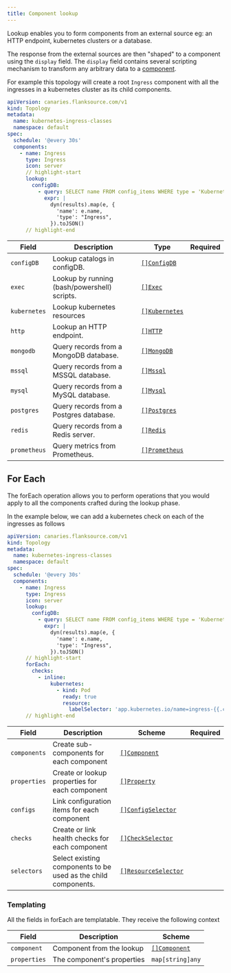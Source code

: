 ```yaml
---
title: Component lookup
---
```


Lookup enables you to form components from an external source eg: an HTTP endpoint, kubernetes clusters or a database.

The response from the external sources are then "shaped" to a component using the `display` field.
The `display` field contains several scripting mechanism to transform any arbitrary data to a [component](../references/components.md).


For example this topology will create a root `Ingress` component with all the ingresses in a kubernetes cluster as its child components.

<div style={{width: "800px"}}>

```yaml title="kubernetes-ingress-classes.yaml"
apiVersion: canaries.flanksource.com/v1
kind: Topology
metadata:
  name: kubernetes-ingress-classes
  namespace: default
spec:
  schedule: '@every 30s'
  components:
    - name: Ingress
      type: Ingress
      icon: server
      // highlight-start
      lookup:
        configDB:
          - query: SELECT name FROM config_items WHERE type = 'Kubernetes::IngressClass'
            expr: |
              dyn(results).map(e, {
                'name': e.name,
                'type': "Ingress",
              }).toJSON()
      // highlight-end
```
</div>


| Field        | Description                                  | Type                                          | Required |
| ------------ | -------------------------------------------- | --------------------------------------------- | -------- |
| `configDB`   | Lookup catalogs in configDB.                 | [`[]ConfigDB`](../references/configdb.md)     |          |
| `exec`       | Lookup by running (bash/powershell) scripts. | [`[]Exec`](../references/exec.md)             |          |
| `kubernetes` | Lookup kubernetes resources                  | [`[]Kubernetes`](../references/kubernetes.md) |          |
| `http`       | Lookup an HTTP endpoint.                     | [`[]HTTP`](../references/http.md)             |          |
| `mongodb`    | Query records from a MongoDB database.       | [`[]MongoDB`](../references/mongo.md)         |          |
| `mssql`      | Query records from a MSSQL database.         | [`[]Mssql`](../references/mssql.md)           |          |
| `mysql`      | Query records from a MySQL database.         | [`[]Mysql`](../references/mysql.md)           |          |
| `postgres`   | Query records from a Postgres database.      | [`[]Postgres`](../references/postgres.md)     |          |
| `redis`      | Query records from a Redis server.           | [`[]Redis`](../references/redis.md)           |          |
| `prometheus` | Query metrics from Prometheus.               | [`[]Prometheus`](../references/prometheus.md) |          |

## For Each

The forEach operation allows you to perform operations that you would apply to all the components crafted during the lookup phase.

In the example below, we can add a kubernetes check on each of the ingresses as follows

```yaml title="kubernetes-ingress-classes.yaml"
apiVersion: canaries.flanksource.com/v1
kind: Topology
metadata:
  name: kubernetes-ingress-classes
  namespace: default
spec:
  schedule: '@every 30s'
  components:
    - name: Ingress
      type: Ingress
      icon: server
      lookup:
        configDB:
          - query: SELECT name FROM config_items WHERE type = 'Kubernetes::IngressClass'
            expr: |
              dyn(results).map(e, {
                'name': e.name,
                'type': "Ingress",
              }).toJSON()
      // highlight-start
      forEach:
        checks:
          - inline:
              kubernetes:
                - kind: Pod
                  ready: true
                  resource:
                    labelSelector: 'app.kubernetes.io/name=ingress-{{.component.name}}&app.kubernetes.io/component=controller'
      // highlight-end
```

| Field        | Description                                                    | Scheme                                                       | Required |
| ------------ | -------------------------------------------------------------- | ------------------------------------------------------------ | -------- |
| `components` | Create sub-components for each component                       | [`[]Component`](../references/components.md)                 |          |
| `properties` | Create or lookup properties for each component                 | [`[]Property`](./properties.md)                              |          |
| `configs`    | Link configuration items for each component                    | [`[]ConfigSelector`](./catalog.md#config-selector)           |          |
| `checks`     | Create or link health checks for each component                | [`[]CheckSelector`](./health-checks.md#check)                |          |
| `selectors`  | Select existing components to be used as the child components. | [`[]ResourceSelector`](../../reference/resource-selector.md) |          |

### Templating

All the fields in forEach are templatable. They receive the following context

| Field        | Description                | Scheme                                       |
| ------------ | -------------------------- | -------------------------------------------- |
| `component`  | Component from the lookup  | [`[]Component`](../references/components.md) |
| `properties` | The component's properties | `map[string]any`                             |


